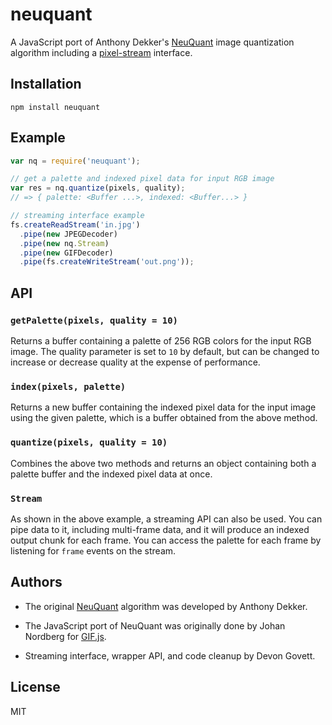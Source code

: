 # neuquant

A JavaScript port of Anthony Dekker's [NeuQuant](http://members.ozemail.com.au/~dekker/NEUQUANT.HTML) 
image quantization algorithm including a [pixel-stream](https://github.com/devongovett/pixel-stream)
interface.

## Installation

    npm install neuquant

## Example

```javascript
var nq = require('neuquant');

// get a palette and indexed pixel data for input RGB image
var res = nq.quantize(pixels, quality);
// => { palette: <Buffer ...>, indexed: <Buffer...> }

// streaming interface example
fs.createReadStream('in.jpg')
  .pipe(new JPEGDecoder)
  .pipe(new nq.Stream)
  .pipe(new GIFDecoder)
  .pipe(fs.createWriteStream('out.png'));
```

## API

### `getPalette(pixels, quality = 10)`

Returns a buffer containing a palette of 256 RGB colors for the input
RGB image.  The quality parameter is set to `10` by default, but can 
be changed to increase or decrease quality at the expense of performance.

### `index(pixels, palette)`

Returns a new buffer containing the indexed pixel data for the input
image using the given palette, which is a buffer obtained from the 
above method.

### `quantize(pixels, quality = 10)`

Combines the above two methods and returns an object containing both
a palette buffer and the indexed pixel data at once.

### `Stream`

As shown in the above example, a streaming API can also be used.
You can pipe data to it, including multi-frame data, and it will
produce an indexed output chunk for each frame. You can access the
palette for each frame by listening for `frame` events on the stream.

## Authors

* The original [NeuQuant](http://members.ozemail.com.au/~dekker/NEUQUANT.HTML)
    algorithm was developed by Anthony Dekker.

* The JavaScript port of NeuQuant was originally done by Johan Nordberg
    for [GIF.js](https://github.com/jnordberg/gif.js).
    
* Streaming interface, wrapper API, and code cleanup by Devon Govett.

## License

MIT
